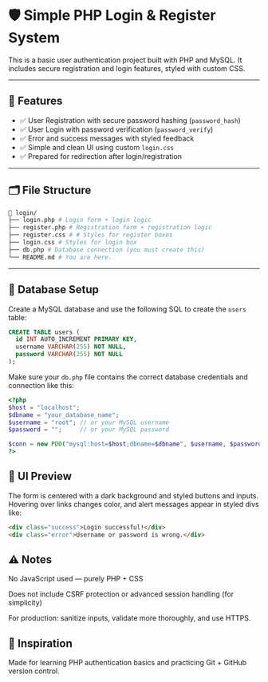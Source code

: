 # 🛡️ Simple PHP Login & Register System

This is a basic user authentication project built with PHP and MySQL. It includes secure registration and login features, styled with custom CSS.

---

## 🚀 Features

- ✅ User Registration with secure password hashing (`password_hash`)
- ✅ User Login with password verification (`password_verify`)
- ✅ Error and success messages with styled feedback
- ✅ Simple and clean UI using custom `login.css`
- ✅ Prepared for redirection after login/registration

---

## 🗂️ File Structure

```bash
📁 login/
├── login.php # Login form + login logic
├── register.php # Registration form + registration logic
├── register.css # # Styles for register boxes
├── login.css # Styles for login box
├── db.php # Database connection (you must create this)
└── README.md # You are here.
```


---

## 💾 Database Setup

Create a MySQL database and use the following SQL to create the `users` table:

```sql
CREATE TABLE users (
  id INT AUTO_INCREMENT PRIMARY KEY,
  username VARCHAR(255) NOT NULL,
  password VARCHAR(255) NOT NULL
);
```

Make sure your ```db.php``` file contains the correct database credentials and connection like this:

```php
<?php
$host = "localhost";
$dbname = "your_database_name";
$username = "root"; // or your MySQL username
$password = "";     // or your MySQL password

$conn = new PDO("mysql:host=$host;dbname=$dbname", $username, $password);
?>
```

## 🎨 UI Preview
The form is centered with a dark background and styled buttons and inputs.
Hovering over links changes color, and alert messages appear in styled divs like:

```html
<div class="success">Login successful!</div>
<div class="error">Username or password is wrong.</div>
```

## ⚠️ Notes
No JavaScript used — purely PHP + CSS

Does not include CSRF protection or advanced session handling (for simplicity)

For production: sanitize inputs, validate more thoroughly, and use HTTPS.

## 🧠 Inspiration
Made for learning PHP authentication basics and practicing Git + GitHub version control.





